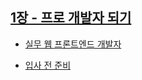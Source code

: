 ## [1장 - 프로 개발자 되기](https://github.com/SungSeokMin/front-end-practice-learning-from-scenarios/tree/master/1%EC%9E%A5%20-%20%ED%94%84%EB%A1%9C%20%EA%B0%9C%EB%B0%9C%EC%9E%90%20%EB%90%98%EA%B8%B0)

- [실무 웹 프론트엔드 개발자](https://github.com/SungSeokMin/front-end-practice-learning-from-scenarios/blob/master/1%EC%9E%A5%20-%20%ED%94%84%EB%A1%9C%20%EA%B0%9C%EB%B0%9C%EC%9E%90%20%EB%90%98%EA%B8%B0/%EC%8B%A4%EB%AC%B4%20%EC%9B%B9%20%ED%94%84%EB%A1%A0%ED%8A%B8%EC%97%94%EB%93%9C%20%EA%B0%9C%EB%B0%9C%EC%9E%90.md)

- [입사 전 준비](https://github.com/SungSeokMin/front-end-practice-learning-from-scenarios/blob/master/1%EC%9E%A5%20-%20%ED%94%84%EB%A1%9C%20%EA%B0%9C%EB%B0%9C%EC%9E%90%20%EB%90%98%EA%B8%B0/%EC%9E%85%EC%82%AC%20%EC%A0%84%20%EC%A4%80%EB%B9%84.md)
